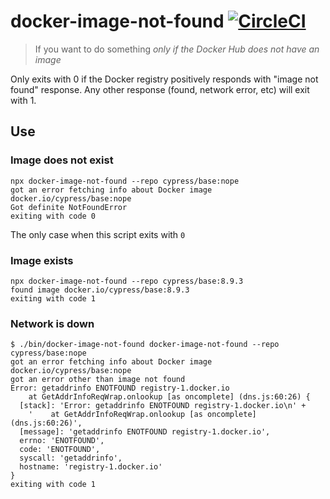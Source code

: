 # docker-image-not-found [![CircleCI](https://circleci.com/gh/cypress-io/docker-image-not-found/tree/master.svg?style=svg)](https://circleci.com/gh/cypress-io/docker-image-not-found/tree/master)
> If you want to do something _only if the Docker Hub does not have an image_

Only exits with 0 if the Docker registry positively responds with "image not found" response. Any other response (found, network error, etc) will exit with 1.

## Use

### Image does not exist

```
npx docker-image-not-found --repo cypress/base:nope
got an error fetching info about Docker image docker.io/cypress/base:nope
Got definite NotFoundError
exiting with code 0
```

The only case when this script exits with `0`

### Image exists

```
npx docker-image-not-found --repo cypress/base:8.9.3
found image docker.io/cypress/base:8.9.3
exiting with code 1
```

### Network is down

```
$ ./bin/docker-image-not-found docker-image-not-found --repo cypress/base:nope
got an error fetching info about Docker image docker.io/cypress/base:nope
got an error other than image not found
Error: getaddrinfo ENOTFOUND registry-1.docker.io
    at GetAddrInfoReqWrap.onlookup [as oncomplete] (dns.js:60:26) {
  [stack]: 'Error: getaddrinfo ENOTFOUND registry-1.docker.io\n' +
    '    at GetAddrInfoReqWrap.onlookup [as oncomplete] (dns.js:60:26)',
  [message]: 'getaddrinfo ENOTFOUND registry-1.docker.io',
  errno: 'ENOTFOUND',
  code: 'ENOTFOUND',
  syscall: 'getaddrinfo',
  hostname: 'registry-1.docker.io'
}
exiting with code 1
```
